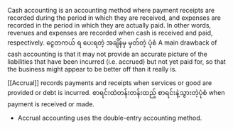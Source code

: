 
Cash accounting is an accounting method where payment receipts are recorded during the period in which they are received, and expenses are recorded in the period in which they are actually paid. In other words, revenues and expenses are recorded when cash is received and paid, respectively.  ငွေတကယ် ရ ပေးရတဲ့ အချိန်မှ မှတ်တဲ့ ပုံစံ
	A main drawback of cash accounting is that it may not provide an accurate picture of the liabilities that have been incurred (i.e. accrued) but not yet paid for, so that the business might appear to be better off than it really is.  


[[Accrual]] records payments and receipts when services or good are provided or debt is incurred. စာရင်းထဲတန်းတန်းထည့် စာရင်းနဲ့သွားတဲ့ပုံစံ when payment is received or made.
- Accrual accounting uses the double-entry accounting method.